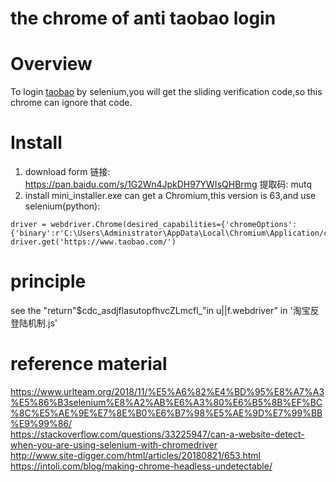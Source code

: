
the chrome of anti taobao login 
======

Overview
========

To login [taobao](https://www.taobao.com/) by selenium,you will get the sliding verification code,so this chrome can ignore that code.

Install
========
1. download form 链接: https://pan.baidu.com/s/1G2Wn4JpkDH97YWIsQHBrmg 提取码: mutq 
2. install mini_installer.exe can get a Chromium,this version is 63,and use selenium(python):
```
driver = webdriver.Chrome(desired_capabilities={'chromeOptions':{'binary':r'C:\Users\Administrator\AppData\Local\Chromium\Application/chrome.exe'}})
driver.get('https://www.taobao.com/')
```

principle
=======
see the "return"$cdc_asdjflasutopfhvcZLmcfl_"in u||f.webdriver" in '淘宝反登陆机制.js'

reference material
=======
https://www.urlteam.org/2018/11/%E5%A6%82%E4%BD%95%E8%A7%A3%E5%86%B3selenium%E8%A2%AB%E6%A3%80%E6%B5%8B%EF%BC%8C%E5%AE%9E%E7%8E%B0%E6%B7%98%E5%AE%9D%E7%99%BB%E9%99%86/<br>
https://stackoverflow.com/questions/33225947/can-a-website-detect-when-you-are-using-selenium-with-chromedriver<br>
http://www.site-digger.com/html/articles/20180821/653.html<br>
https://intoli.com/blog/making-chrome-headless-undetectable/<br>
